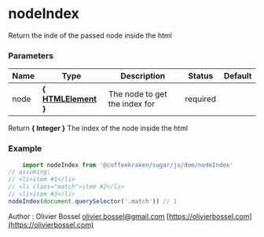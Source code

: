 # nodeIndex

Return the inde of the passed node inside the html


### Parameters
Name  |  Type  |  Description  |  Status  |  Default
------------  |  ------------  |  ------------  |  ------------  |  ------------
node  |  **{ [HTMLElement](https://developer.mozilla.org/fr/docs/Web/API/HTMLElement) }**  |  The node to get the index for  |  required  |

Return **{ Integer }** The index of the node inside the html

### Example
```js
	import nodeIndex from '@coffeekraken/sugar/js/dom/nodeIndex'
// assuming:
// <li>item #1</li>
// <li class="match">item #2</li>
// <li>item #3</li>
nodeIndex(document.querySelector('.match')) // 1
```
Author : Olivier Bossel [olivier.bossel@gmail.com](mailto:olivier.bossel@gmail.com) [https://olivierbossel.com](https://olivierbossel.com)